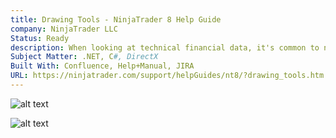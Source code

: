 ```yaml
---
title: Drawing Tools - NinjaTrader 8 Help Guide
company: NinjaTrader LLC
Status: Ready
description: When looking at technical financial data, it's common to need to annotate certain data points on the chart that can be saved and shared for others - we took this approach one step further and extended access to our class of "Drawing Tools" to allow users to develop unique drawing tools, building off the concepts we designed to implement the standard set of tools that came with the platform. This was the API Reference that enabled a developer to start using this group of methods and types.
Subject Matter: .NET, C#, DirectX
Built With: Confluence, Help+Manual, JIRA
URL: https://ninjatrader.com/support/helpGuides/nt8/?drawing_tools.htm
---
```


![alt text](../../static/work/images/drawing.png)

![alt text](../../static/work/images/drawing1.png)
